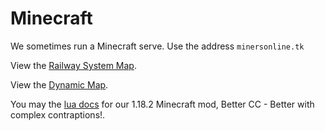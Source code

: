 # Minecraft

We sometimes run a Minecraft serve. Use the address ```minersonline.tk```

View the [Railway System Map](https://minersonline.tk/plan/index.html).

View the [Dynamic Map](https://minersonline.tk/map).

You may the [lua docs](/better_cc/1.18/docs/lua/) for our 1.18.2 Minecraft mod, Better CC - Better with complex contraptions!.
